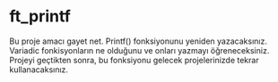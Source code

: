 # ft_printf
Bu proje amacı gayet net. Printf() fonksiyonunu yeniden yazacaksınız. Variadic fonkisyonların ne olduğunu ve onları yazmayı öğreneceksiniz. Projeyi geçtikten sonra, bu fonksiyonu gelecek projelerinizde tekrar kullanacaksınız.
